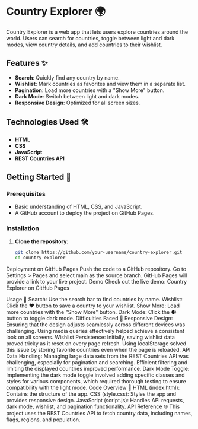 # Country Explorer 🌍

Country Explorer is a web app that lets users explore countries around the world. Users can search for countries, toggle between light and dark modes, view country details, and add countries to their wishlist.

## Features ✨
- **Search**: Quickly find any country by name.
- **Wishlist**: Mark countries as favorites and view them in a separate list.
- **Pagination**: Load more countries with a "Show More" button.
- **Dark Mode**: Switch between light and dark modes.
- **Responsive Design**: Optimized for all screen sizes.

## Technologies Used 🛠
- **HTML**
- **CSS**
- **JavaScript**
- **REST Countries API**

## Getting Started 🚀

### Prerequisites
- Basic understanding of HTML, CSS, and JavaScript.
- A GitHub account to deploy the project on GitHub Pages.

### Installation
1. **Clone the repository**:
   ```bash
   git clone https://github.com/your-username/country-explorer.git
   cd country-explorer

Deployment on GitHub Pages
Push the code to a GitHub repository.
Go to Settings > Pages and select main as the source branch.
GitHub Pages will provide a link to your live project.
Demo
Check out the live demo: Country Explorer on GitHub Pages

Usage 📖
Search: Use the search bar to find countries by name.
Wishlist: Click the ❤️ button to save a country to your wishlist.
Show More: Load more countries with the "Show More" button.
Dark Mode: Click the 🌒 button to toggle dark mode.
Difficulties Faced 🚧
Responsive Design: Ensuring that the design adjusts seamlessly across different devices was challenging. Using media queries effectively helped achieve a consistent look on all screens.
Wishlist Persistence: Initially, saving wishlist data proved tricky as it reset on every page refresh. Using localStorage solved this issue by storing favorite countries even when the page is reloaded.
API Data Handling: Managing large data sets from the REST Countries API was challenging, especially for pagination and searching. Efficient filtering and limiting the displayed countries improved performance.
Dark Mode Toggle: Implementing the dark mode toggle involved adding specific classes and styles for various components, which required thorough testing to ensure compatibility with the light mode.
Code Overview 📝
HTML (index.html): Contains the structure of the app.
CSS (style.css): Styles the app and provides responsive design.
JavaScript (script.js): Handles API requests, dark mode, wishlist, and pagination functionality.
API Reference 🌐
This project uses the REST Countries API to fetch country data, including names, flags, regions, and population.

